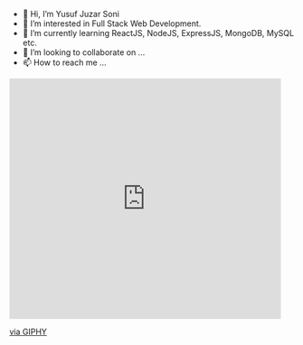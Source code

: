 - 👋 Hi, I’m Yusuf Juzar Soni
- 👀 I’m interested in Full Stack Web Development.
- 🌱 I’m currently learning ReactJS, NodeJS, ExpressJS, MongoDB, MySQL etc.
- 💞️ I’m looking to collaborate on ...
- 📫 How to reach me ...
<iframe src="https://giphy.com/embed/h408T6Y5GfmXBKW62l" width="480" height="426" frameBorder="0" class="giphy-embed" allowFullScreen></iframe><p><a href="https://giphy.com/gifs/codeit-official-coding-helloworld-codeit-h408T6Y5GfmXBKW62l">via GIPHY</a></p>
<!---
Yusuf-Juzar-Soni/Yusuf-Juzar-Soni is a ✨ special ✨ repository because its `README.md` (this file) appears on your GitHub profile.
You can click the Preview link to take a look at your changes.
--->
